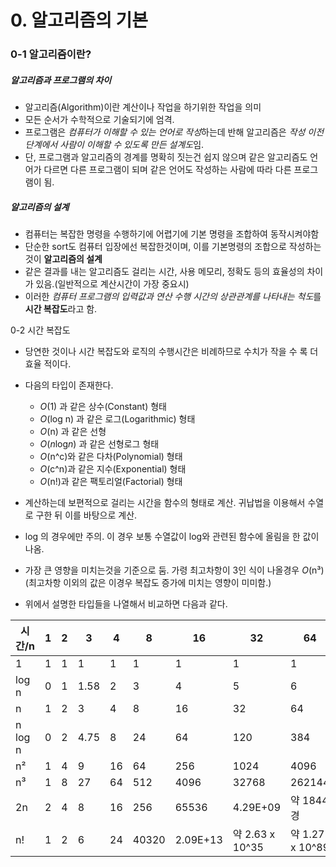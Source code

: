 # 0. 알고리즘의 기본

### 0-1 알고리즘이란?

##### 알고리즘과 프로그램의 차이

- 알고리즘(Algorithm)이란 계산이나 작업을 하기위한 작업을 의미
- 모든 순서가 수학적으로 기술되기에 엄격.
- 프로그램은 *컴퓨터가 이해할 수 있는 언어로 작성*하는데 반해 알고리즘은 *작성 이전 단계에서 사람이 이해할 수 있도록 만든 설계도*임.
- 단, 프로그램과 알고리즘의 경계를 명확히 짓는건 쉽지 않으며 같은 알고리즘도 언어가 다르면 다른 프로그램이 되며 같은 언어도 작성하는 사람에 따라 다른 프로그램이 됨.

##### 알고리즘의 설계

- 컴퓨터는 복잡한 명령을 수행하기에 어렵기에 기본 명령을 조합하여 동작시켜야함
- 단순한 sort도 컴퓨터 입장에선 복잡한것이며, 이를 기본명령의 조합으로 작성하는 것이 **알고리즘의 설계**
- 같은 결과를 내는 알고리즘도 걸리는 시간, 사용 메모리, 정확도 등의 효율성의 차이가 있음.(일반적으로 계산시간이 가장 중요시)
- 이러한 *컴퓨터 프로그램의 입력값과 연산 수행 시간의 상관관계를 나타내는 척도*를 **시간 복잡도**라고 함.

0-2 시간 복잡도

- 당연한 것이나 시간 복잡도와 로직의 수행시간은 비례하므로 수치가 작을 수 록 더 효율 적이다.
- 다음의 타입이 존재한다.
  - *O*(1) 과 같은 상수(Constant) 형태
  - *O*(log n) 과 같은 로그(Logarithmic) 형태
  - *O*(n) 과 같은 선형
  - *O*(*n*log*n*) 과 같은 선형로그 형태
  - *O*(n^c)와 같은 다차(Polynomial) 형태
  - *O*(c^n)과 같은 지수(Exponential) 형태
  - *O*(n!)과 같은 팩토리얼(Factorial) 형태

- 계산하는데 보편적으로 걸리는 시간을 함수의 형태로 계산. 귀납법을 이용해서 수열로 구한 뒤 이를 바탕으로 계산.
- log 의 경우에만 주의. 이 경우 보통 수열값이 log와 관련된 함수에 올림을 한 값이 나옴.
- 가장 큰 영향을 미치는것을 기준으로 둠. 가령 최고차항이 3인 식이 나올경우 *O*(n³) (최고차항 이외의 값은 이경우 복잡도 증가에 미치는 영향이 미미함.)
- 위에서 설명한 타입들을 나열해서 비교하면 다음과 같다.



| 시간/n  | 1    | 2    | 3    | 4    | 8     | 16       | 32             | 64             | 1000             |
| ------- | ---- | ---- | ---- | ---- | ----- | -------- | -------------- | -------------- | ---------------- |
| 1       | 1    | 1    | 1    | 1    | 1     | 1        | 1              | 1              | 1                |
| log n   | 0    | 1    | 1.58 | 2    | 3     | 4        | 5              | 6              | 9.97             |
| n       | 1    | 2    | 3    | 4    | 8     | 16       | 32             | 64             | 1000             |
| n log n | 0    | 2    | 4.75 | 8    | 24    | 64       | 120            | 384            | 9966             |
| n²      | 1    | 4    | 9    | 16   | 64    | 256      | 1024           | 4096           | 1000000          |
| n³      | 1    | 8    | 27   | 64   | 512   | 4096     | 32768          | 262144         | 1E+09            |
| 2n      | 2    | 4    | 8    | 16   | 256   | 65536    | 4.29E+09       | 약 1844경      | 약 1.07 x 10^301  |
| n!      | 1    | 2    | 6    | 24   | 40320 | 2.09E+13 | 약 2.63 x 10^35 | 약 1.27 x 10^89 | 약 4.02 x 10^2567 |
